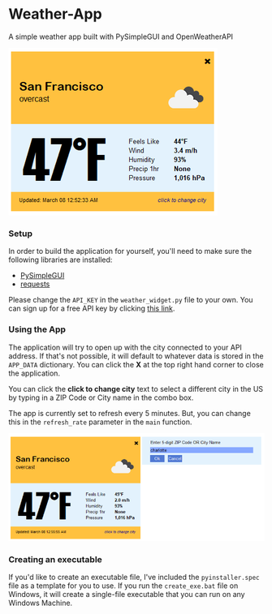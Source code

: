 # Weather-App
 A simple weather app built with PySimpleGUI and OpenWeatherAPI

 ![](demo/demo1.PNG)  

 ### Setup
 In order to build the application for yourself, you'll need to make sure the following libraries are installed:
 - [PySimpleGUI](https://pysimplegui.readthedocs.io/en/latest/)
 - [requests](https://requests.readthedocs.io/en/master/)
 
Please change the `API_KEY` in the `weather_widget.py` file to your own. You can sign up for a free API key by clicking [this link](https://home.openweathermap.org/users/sign_up).  
   
 ### Using the App
The application will try to open up with the city connected to your API address. If that's not possible, it will default to whatever data is stored in the `APP_DATA` dictionary. You can click the **X** at the top right hand corner to close the application.  
  
You can click the **click to change city** text to select a different city in the US by typing in a ZIP Code or City name in the combo box. 

The app is currently set to refresh every 5 minutes. But, you can change this in the `refresh_rate` parameter in the `main` function.  
   
![](demo/demo2.PNG)  

### Creating an executable  

If you'd like to create an executable file, I've included the `pyinstaller.spec` file as a template for you to use. If you run the `create_exe.bat` file on Windows, it will create a single-file executable that you can run on any Windows Machine.
